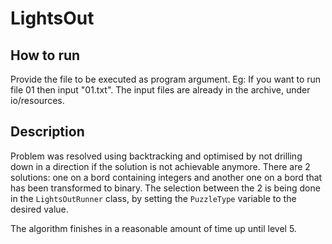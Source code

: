 <h1>LightsOut</h1>

<h2>How to run</h2>

<p>Provide the file to be executed as program argument. Eg: If you want to run file 01 then input "01.txt".
The input files are already in the archive, under io/resources.</p>

<h2>Description</h2>

<p>Problem was resolved using backtracking and optimised by not drilling down in a direction if the solution is not achievable anymore.
There are 2 solutions: one on a bord containing integers and another one on a bord that has been transformed to binary.
The selection between the 2 is being done in the <code>LightsOutRunner</code> class, by setting the <code>PuzzleType</code> 
variable to the desired value.</p>
<p>The algorithm finishes in a reasonable amount of time up until level 5.</p>